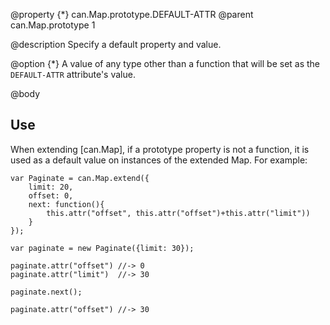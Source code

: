 @property {*} can.Map.prototype.DEFAULT-ATTR
@parent can.Map.prototype 1

@description Specify a default property and value.

@option {*} A value of any type other than a function that will
be set as the `DEFAULT-ATTR` attribute's value.

@body

## Use

When extending [can.Map], if a prototype property is not a function,
it is used as a default value on instances of the extended Map.  For example:

```
var Paginate = can.Map.extend({
    limit: 20,
    offset: 0,
    next: function(){
        this.attr("offset", this.attr("offset")+this.attr("limit"))
    }
});

var paginate = new Paginate({limit: 30});

paginate.attr("offset") //-> 0
paginate.attr("limit")  //-> 30

paginate.next();

paginate.attr("offset") //-> 30
```
